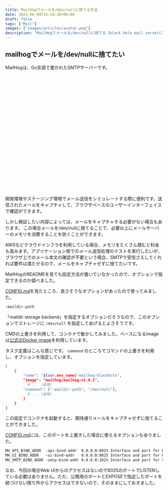 ```yaml
---
title: MailHogでメールを/dev/nullに捨てる方法
date: 2023-06-09T15:29:20+09:00
draft: false
tags: ["Mail"]
images: ["images/articles/avatar.png"]
description: "MailHogでメールを/dev/nullに捨てる（black hole mail serverにする）方法を調べました。-maildir-pathオプションに/dev/nullを渡すことで実現できました。"
---
```


## mailhogでメールを/dev/nullに捨てたい

MailHogは、Go言語で書かれたSMTPサーバーです。

<div class="iframely-embed"><div class="iframely-responsive" style="padding-bottom: 50%; padding-top: 120px;"><a href="https://github.com/mailhog/MailHog" data-iframely-url="//cdn.iframe.ly/api/iframe?url=https%3A%2F%2Fgithub.com%2Fmailhog%2FMailHog&key=6da8f492348dcf72ef42ec6631ea70ef"></a></div></div><script async src="//cdn.iframe.ly/embed.js" charset="utf-8"></script>

開発環境やステージング環境でメール送信をシミュレートする際に便利です。送信されたメールをキャプチャして、ブラウザベースのユーザーインターフェイスで確認ができます。

しかし検証したい内容によっては、メールをキャプチャする必要がない場合もあります。
この場合メールを/dev/nullに捨てることで、必要以上にメールサーバーのメモリを消費することを防ぐことができます。

AWSなどクラウドインフラを利用している場合、メモリをたくさん積むと料金も嵩みます。アプリケーション側でのメール送信処理のテストを実行したいが、ブラウザ上でのメール本文の確認が不要という場合、SMTPで受信さえしてくれれば要件は満たせるので、メールをキャプチャせずに捨てたいです。

MailHogのREADMEを見ても設定方法が書いていなかったので、オプションで指定できるのか調べました。

[CONFIG.md](https://github.com/mailhog/MailHog/blob/master/docs/CONFIG.md)を見たところ、良さそうなオプションがあったので使ってみました。

```bash
-maildir-path
```

「maildir storage backend」を指定するオプションだそうなので、このオプションでストレージに `/dev/null` を指定してあげるとよさそうです。

CMDの上書きを利用して、コンテナで動かしてみました。ベースになるimageは[公式のDocker image](https://hub.docker.com/layers/mailhog/mailhog/v1.0.1/images/sha256-8d76a3d4ffa32a3661311944007a415332c4bb855657f4f6c57996405c009bea)を利用しています。

タスク定義はこんな感じです。 `command` のところでコマンドの上書きを利用し、オプションを指定しています。

```bash
[
    {
        "name": "${var.env_name}-mailhog-blackhole",
        "image": "mailhog/mailhog:v1.0.1",
          # ...（省略）
        "command": ["-maildir-path", "/dev/null"],
          # ...（省略）
        }
    }
]
```

この設定でコンテナを起動すると、期待通りメールをキャプチャせずに捨てることができました。


[CONFIG.md](https://github.com/mailhog/MailHog/blob/master/docs/CONFIG.md)には、このポートを上書きした場合に使えるオプションもありました。

```txt
MH_API_BIND_ADDR  -api-bind-addr  0.0.0.0:8025 Interface and port for HTTP API server to bind to
MH_UI_BIND_ADDR   -ui-bind-addr   0.0.0.0:8025 Interface and port for HTTP UI server to bind to
MH_SMTP_BIND_ADDR -smtp-bind-addr 0.0.0.0:1025 Interface and port for SMTP server to bind to
```

なお、今回の場合Web UIからのアクセスはないので8025のポートでLISTENしている必要はありません。ただ、公開用のポートとEXPOSEで指定したポートを紐づけない限り外からアクセスはできないので、そのままにしておきました。

